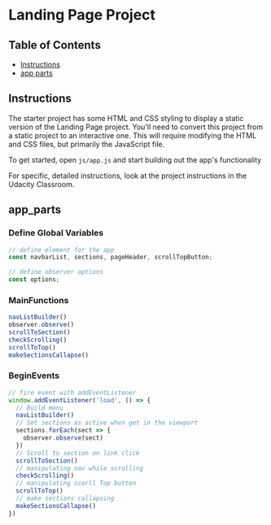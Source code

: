 # Landing Page Project

## Table of Contents

- [Instructions](#instructions)
- [app parts](#app_parts)

## Instructions

The starter project has some HTML and CSS styling to display a static version of the Landing Page project. You'll need to convert this project from a static project to an interactive one. This will require modifying the HTML and CSS files, but primarily the JavaScript file.

To get started, open `js/app.js` and start building out the app's functionality

For specific, detailed instructions, look at the project instructions in the Udacity Classroom.

## app_parts

### Define Global Variables

```js
// define element for the app
const navbarList, sections, pageHeader, scrollTopButton;

// define observer options
const options;
```

### MainFunctions

```js
navListBuilder()
observer.observe()
scrollToSection()
checkScrolling()
scrollToTop()
makeSectionsCallapse()
```

### BeginEvents

```js
// fire event with addEventListener
window.addEventListener('load', () => {
  // Build menu
  navListBuilder()
  // Set sections as active when get in the viewport
  sections.forEach(sect => {
    observer.observe(sect)
  })
  // Scroll to section on link click
  scrollToSection()
  // manipulating nav while scrolling
  checkScrolling()
  // manipulating scorll Top button
  scrollToTop()
  // make sections callapsing
  makeSectionsCallapse()
})
```

